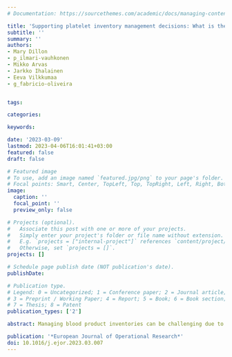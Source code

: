```yaml
---
# Documentation: https://sourcethemes.com/academic/docs/managing-content/

title: 'Supporting platelet inventory management decisions: What is the effect of extending platelets’ shelf life?'
subtitle: ''
summary: ''
authors:
- Mary Dillon 
- p_ilmari-vauhkonen
- Mikko Arvas
- Jarkko Ihalainen
- Eeva Vilkkumaa
- g_fabricio-oliveira


tags: 

categories: 

keywords: 

date: '2023-03-09'
lastmod: 2023-04-06T16:01:41+03:00
featured: false
draft: false

# Featured image
# To use, add an image named `featured.jpg/png` to your page's folder.
# Focal points: Smart, Center, TopLeft, Top, TopRight, Left, Right, BottomLeft, Bottom, BottomRight.
image:
  caption: ''
  focal_point: ''
  preview_only: false

# Projects (optional).
#   Associate this post with one or more of your projects.
#   Simply enter your project's folder or file name without extension.
#   E.g. `projects = ["internal-project"]` references `content/project/deep-learning/index.md`.
#   Otherwise, set `projects = []`.
projects: []

# Schedule page publish date (NOT publication's date).
publishDate: 

# Publication type.
# Legend: 0 = Uncategorized; 1 = Conference paper; 2 = Journal article;
# 3 = Preprint / Working Paper; 4 = Report; 5 = Book; 6 = Book section;
# 7 = Thesis; 8 = Patent
publication_types: ['2']

abstract: Managing blood product inventories can be challenging due to stochastic supply and demand, varying shelf lives of the products, and the need to account for multiple objectives such as the minimisation of costs, product shortage and expiry. This complex setting makes it difficult to include all relevant aspects, while ensuring that the computation time required to optimise the blood product supply chain remains reasonable. Consequently, existing models typically fail to solve realistic-sized problems and thus have not found much use in supporting decisions faced by blood service practitioners. This research develops a methodological framework for modelling platelet inventories, resulting in robust managerial recommendations. Specifically, we propose a two-stage stochastic programming model to define optimal order-up-to levels that minimise costs, shortage and expiry in a decentralised decision-making setting. We exploit the problem structure to decompose it and make the model computationally tractable. To ensure that the model is practically relevant, we develop it with practitioners from the Finnish Red Cross Blood Service. We use the model to estimate the costs of extending the shelf life of platelets from five to seven days through two methods and assess the impacts of this extension on optimal inventory decisions. These results can be used to optimise the Finnish platelet supply chain and inform future cost-effectiveness analyses regarding shelf life extension.

publication: '*European Journal of Operational Research*'
doi: 10.1016/j.ejor.2023.03.007
---
```

